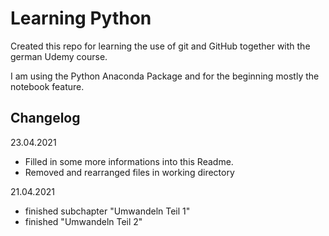 # Learning Python
Created this repo for learning the use of git and GitHub together with the german Udemy course.

I am using the Python Anaconda Package and for the beginning mostly the notebook feature.

## Changelog
23.04.2021
- Filled in some more informations into this Readme.
- Removed and rearranged files in working directory

21.04.2021
- finished subchapter "Umwandeln Teil 1"
- finished "Umwandeln Teil 2"